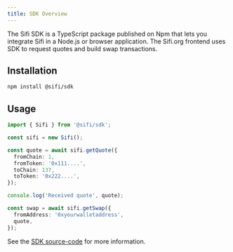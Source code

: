```yaml
---
title: SDK Overview
---
```


The Sifi SDK is a TypeScript package published on Npm that lets you integrate Sifi in a Node.js or browser application. The Sifi.org frontend uses SDK to request quotes and build swap transactions.

## Installation

```bash
npm install @sifi/sdk
```

## Usage

```typescript
import { Sifi } from '@sifi/sdk';

const sifi = new Sifi();

const quote = await sifi.getQuote({
  fromChain: 1,
  fromToken: '0x111....',
  toChain: 137,
  toToken: '0x222....',
});

console.log('Received quote', quote);

const swap = await sifi.getSwap({
  fromAddress: '0xyourwalletaddress',
  quote,
});
```

See the [SDK source-code](https://github.com/sifiorg/sifi/tree/master/packages/sdk) for more information.
